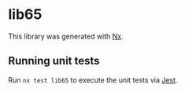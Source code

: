 # lib65

This library was generated with [Nx](https://nx.dev).


## Running unit tests

Run `nx test lib65` to execute the unit tests via [Jest](https://jestjs.io).



